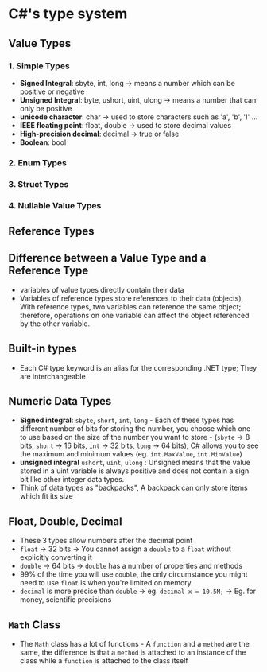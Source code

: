 # C#'s type system

## Value Types
### 1. Simple Types
- **Signed Integral**: sbyte, int, long ->  means a number which can be positive or negative
- **Unsigned Integral**: byte, ushort, uint, ulong -> means a number that can only be positive
- **unicode character**: char -> used to store characters such as 'a', 'b', '!' ...
- **IEEE floating point**: float, double -> used to store decimal values
- **High-precision decimal**: decimal -> true or false
-  **Boolean**: bool
### 2. Enum Types
### 3. Struct Types
### 4. Nullable Value Types

## Reference Types

## Difference between a Value Type and a Reference Type
- variables of value types directly contain their data
- Variables of reference types store references to their data (objects), With reference types, two variables can reference the same object; therefore, operations on one variable can affect the object referenced by the other variable.

## Built-in types 
- Each C# type keyword is an alias for the corresponding .NET type; They are interchangeable

## Numeric Data Types
- **Signed integral**: `sbyte`, `short`, `int`, `long` - Each of these types has different number of bits for storing the number, you choose which one to use based on the size of the number you want to store - (`sbyte` -> 8 bits, `short` -> 16 bits, `int` -> 32 bits, `long` -> 64 bits), C# allows you to see the maximum and minimum values (eg. `int.MaxValue`, `int.MinValue`)
- **unsigned integral** `ushort`, `uint`, `ulong` : Unsigned means that the value stored in a uint variable is always positive and does not contain a sign bit like other integer data types.
- Think of data types as "backpacks", A backpack can only store items which fit its size

## Float, Double, Decimal
- These 3 types allow numbers after the decimal point
- `float` -> 32 bits -> You cannot assign a `double` to a `float` without explicitly converting it
- `double` -> 64 bits -> `double` has a number of properties and methods
- 99% of the time you will use `double`, the only circumstance you might need to use `float` is when you're limited on memory
- `decimal` is more precise than `double` -> eg. `decimal x = 10.5M;` -> Eg. for money, scientific precisions

## `Math` Class
- The `Math` class has a lot of functions - A `function` and a `method` are the same, the difference is that a `method` is attached to an instance of the class while a `function` is attached to the class itself



